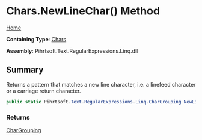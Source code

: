 # Chars\.NewLineChar\(\) Method

[Home](../../../../../../README.md)

**Containing Type**: [Chars](../README.md)

**Assembly**: Pihrtsoft\.Text\.RegularExpressions\.Linq\.dll

## Summary

Returns a pattern that matches a new line character, i\.e\. a linefeed character or a carriage return character\.

```csharp
public static Pihrtsoft.Text.RegularExpressions.Linq.CharGrouping NewLineChar()
```

### Returns

[CharGrouping](../../CharGrouping/README.md)

